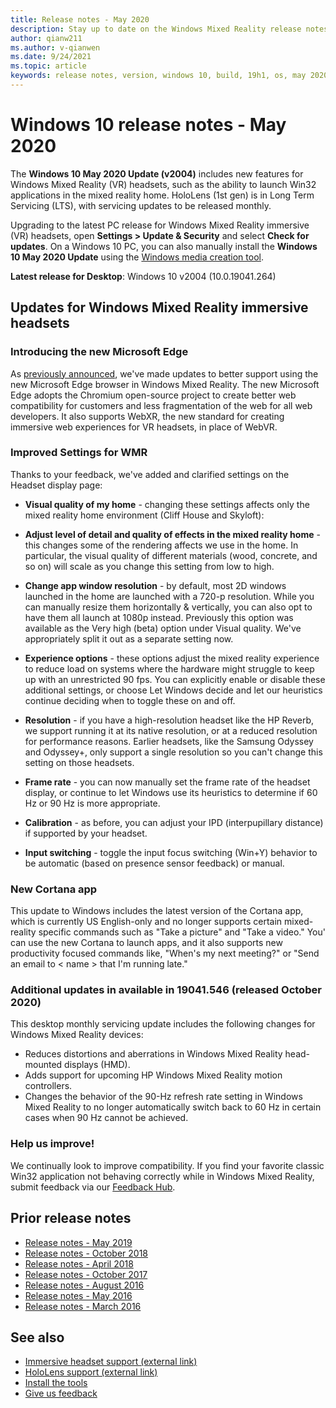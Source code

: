 ```yaml
---
title: Release notes - May 2020
description: Stay up to date on the Windows Mixed Reality release notes for the Windows 10 May 2020 update.
author: qianw211
ms.author: v-qianwen
ms.date: 9/24/2021
ms.topic: article
keywords: release notes, version, windows 10, build, 19h1, os, may 2020
---
```


# Windows 10 release notes - May 2020

The **Windows 10 May 2020 Update (v2004)** includes new features for Windows Mixed Reality (VR) headsets, such as the ability to launch Win32 applications in the mixed reality home. HoloLens (1st gen) is in Long Term Servicing (LTS), with servicing updates to be released monthly.

Upgrading to the latest PC release for Windows Mixed Reality immersive (VR) headsets, open **Settings > Update & Security** and select **Check for updates**. On a Windows 10 PC, you can also manually install the **Windows 10 May 2020 Update** using the [Windows media creation tool](https://www.microsoft.com/software-download/windows10).

**Latest release for Desktop**: Windows 10 v2004 (10.0.19041.264)

## Updates for Windows Mixed Reality immersive headsets

### Introducing the new Microsoft Edge

As [previously announced](/windows/mixed-reality/new-microsoft-edge), we've made updates to better support using the new Microsoft Edge browser in Windows Mixed Reality. The new Microsoft Edge adopts the Chromium open-source project to create better web compatibility for customers and less fragmentation of the web for all web developers. It also supports WebXR, the new standard for creating immersive web experiences for VR headsets, in place of WebVR.

### Improved Settings for WMR

Thanks to your feedback, we've added and clarified settings on the Headset display page:

* **Visual quality of my home** - changing these settings affects only the mixed reality home environment (Cliff House and Skyloft):

* **Adjust level of detail and quality of effects in the mixed reality home** - this changes some of the rendering affects we use in the home. In particular, the visual quality of different materials (wood, concrete, and so on) will scale as you change this setting from low to high.

* **Change app window resolution** - by default, most 2D windows launched in the home are launched with a 720-p resolution. While you can manually resize them horizontally & vertically, you can also opt to have them all launch at 1080p instead. Previously this option was available as the Very high (beta) option under Visual quality. We've appropriately split it out as a separate setting now.

* **Experience options** - these options adjust the mixed reality experience to reduce load on systems where the hardware might struggle to keep up with an unrestricted 90 fps. You can explicitly enable or disable these additional settings, or choose Let Windows decide and let our heuristics continue deciding when to toggle these on and off.

* **Resolution** - if you have a high-resolution headset like the HP Reverb, we support running it at its native resolution, or at a reduced resolution for performance reasons. Earlier headsets, like the Samsung Odyssey and Odyssey+, only support a single resolution so you can't change this setting on those headsets.

* **Frame rate** - you can now manually set the frame rate of the headset display, or continue to let Windows use its heuristics to determine if 60 Hz or 90 Hz is more appropriate.

* **Calibration** - as before, you can adjust your IPD (interpupillary distance) if supported by your headset.

* **Input switching** - toggle the input focus switching (Win+Y) behavior to be automatic (based on presence sensor feedback) or manual.

### New Cortana app

This update to Windows includes the latest version of the Cortana app, which is currently US English-only and no longer supports certain mixed-reality specific commands such as "Take a picture" and "Take a video." You' can use the new Cortana to launch apps, and it also supports new productivity focused commands like, "When's my next meeting?" or "Send an email to \< name \> that I'm running late."
    
### Additional updates in available in 19041.546 (released October 2020)

This desktop monthly servicing update includes the following changes for Windows Mixed Reality devices: 
* Reduces distortions and aberrations in Windows Mixed Reality head-mounted displays (HMD). 
* Adds support for upcoming HP Windows Mixed Reality motion controllers. 
* Changes the behavior of the 90-Hz refresh rate setting in Windows Mixed Reality to no longer automatically switch back to 60 Hz in certain cases when 90 Hz cannot be achieved. 

### Help us improve!

We continually look to improve compatibility.  If you find your favorite classic Win32 application not behaving correctly while in Windows Mixed Reality, submit feedback via our [Feedback Hub](https://support.microsoft.com//help/4021566/windows-10-send-feedback-to-microsoft-with-feedback-hub).

## Prior release notes

* [Release notes - May 2019](release-notes-may-2019.md)
* [Release notes - October 2018](release-notes-october-2018.md)
* [Release notes - April 2018](release-notes-april-2018.md)
* [Release notes - October 2017](release-notes-october-2017.md)
* [Release notes - August 2016](release-notes-august-2016.md)
* [Release notes - May 2016](release-notes-may-2016.md)
* [Release notes - March 2016](release-notes-march-2016.md)

## See also
* [Immersive headset support (external link)](./troubleshooting-windows-mixed-reality.md)
* [HoloLens support (external link)](https://support.microsoft.com/products/hololens)
* [Install the tools](/windows/mixed-reality/develop/install-the-tools)
* [Give us feedback](/windows/mixed-reality/give-us-feedback)